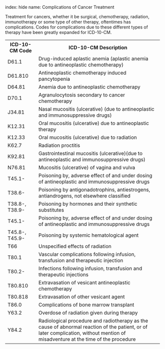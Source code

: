 index: hide
name: Complications of Cancer Treatment


Treatment for cancers, whether it be surgical, chemotherapy, radiation, immunotherapy or some type of other therapy, oftentimes has complications. Codes for complications due to these different types of therapy have been greatly expanded for ICD-10-CM.

<table class="table table-striped">
	<tbody><tr>
		<th width="20%" scope="col">ICD-10-CM Code</th>
		<th scope="col">ICD-10-CM Description</th>
	</tr>
	<tr>
		<td>D61.1</td>
		<td>Drug-induced  aplastic anemia (aplastic anemia due to antineoplastic chemotherapy)</td>
	</tr>
	<tr>
		<td>D61.810</td>
		<td>Antineoplastic  chemotherapy induced pancytopenia</td>
	</tr>
	<tr>
		<td>D64.81</td>
		<td>Anemia  due to antineoplastic chemotherapy</td>
	</tr>
	<tr>
	  <td>D70.1</td>
	  <td>Agranulocytosis  secondary to cancer chemotherapy</td>
    </tr>
	<tr>
	  <td>J34.81</td>
	  <td>Nasal  mucositis (ulcerative) (due to antineoplastic and immunosuppressive drugs)</td>
    </tr>
	<tr>
	  <td>K12.31</td>
	  <td>Oral  mucositis (ulcerative) due to antineoplastic therapy </td>
    </tr>
	<tr>
	  <td>K12.33</td>
	  <td>Oral  mucositis (ulcerative) due to radiation</td>
    </tr>
	<tr>
	  <td>K62.7</td>
	  <td>Radiation  proctitis</td>
    </tr>
	<tr>
	  <td>K92.81</td>
	  <td>Gastrointestinal  mucositis (ulcerative)(due to antineoplastic and immunosuppressive drugs)</td>
    </tr>
	<tr>
	  <td>N76.81</td>
	  <td>Mucositis  (ulcerative) of vagina and vulva</td>
    </tr>
	<tr>
	  <td>T45.1-</td>
	  <td>Poisoning  by, adverse effect of and under dosing of antineoplastic and immunosuppressive  drugs</td>
    </tr>
	<tr>
	  <td>T38.6-</td>
	  <td>Poisoning by  antigonadotrophins, antiestrogens, antiandrogens, not elsewhere classified</td>
    </tr>
	<tr>
	  <td>T38.8-,  T38.9-</td>
	  <td>Poisoning by hormones  and their synthetic substitutes</td>
    </tr>
	<tr>
	  <td>T45.1-</td>
	  <td>Poisoning by, adverse  effect of and under dosing of antineoplastic and immunosuppressive drugs</td>
    </tr>
	<tr>
	  <td>T45.8-,  T45.9-</td>
	  <td>Poisoning  by systemic hematological agent</td>
    </tr>
	<tr>
	  <td>T66</td>
	  <td>Unspecified  effects of radiation</td>
    </tr>
	<tr>
	  <td>T80.1</td>
	  <td>Vascular  complications following infusion, transfusion and therapeutic injection</td>
    </tr>
	<tr>
	  <td>T80.2-</td>
	  <td>Infections  following infusion, transfusion and therapeutic injections</td>
    </tr>
	<tr>
	  <td>T80.810</td>
	  <td>Extravasation of  vesicant antineoplastic chemotherapy</td>
    </tr>
	<tr>
	  <td>T80.818</td>
	  <td>Extravasation  of other vesicant agent</td>
    </tr>
	<tr>
	  <td>T86.0</td>
	  <td>Complications  of bone marrow transplant</td>
    </tr>
	<tr>
	  <td>Y63.2</td>
	  <td>Overdose  of radiation given during therapy</td>
    </tr>
	<tr>
	  <td>Y84.2</td>
	  <td>Radiological  procedure and radiotherapy as the cause of abnormal reaction of the patient, or  of later complication, without mention of misadventure at the time of the  procedure</td>
    </tr>
  </tbody></table>
